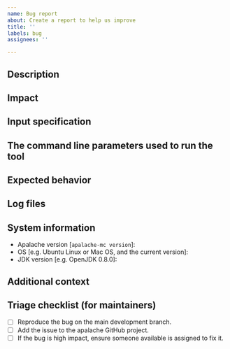 ```yaml
---
name: Bug report
about: Create a report to help us improve
title: ''
labels: bug
assignees: ''

---
```

<!-- Thank you for filing a report! Please ensure you have filled out all -->
<!-- sections, as it help us to address the problem effectively. -->

<!-- NOTE: Please try to ensure the bug can be produced on the latest release of -->
<!-- Apalache. See https://github.com/informalsystems/apalache/releases -->

## Description

<!-- A clear and concise description of what the bug is. If you report an -->
<!-- exception with a stack trace, no bug explanation is needed. -->

## Impact

<!-- Whether this is blocking your work or whether you are able to proceed using -->
<!-- workarounds or alternative approaces. -->

## Input specification

 <!-- If it is OK to share your spec on github, please attach it (you can
      attach zip files on github).

      If possible, please provide a [MWE](https://en.wikipedia.org/wiki/Minimal_working_example),
      rather than a full-featured spec. -->

## The command line parameters used to run the tool

<!-- E.g. --init=Init --inv=Inv -->

## Expected behavior

<!-- What did you expect to see? -->

## Log files

<!-- If possible, attach of include the contents `detailed.log` and the tools
     output on the command line. -->

## System information

- Apalache version [`apalache-mc version`]:
- OS [e.g. Ubuntu Linux or Mac OS, and the current version]:
- JDK version [e.g. OpenJDK 0.8.0]:

## Additional context

<!-- Add any other context about the problem here. -->

## Triage checklist (for maintainers)

<!-- This section is for maintainers -->

- [ ] Reproduce the bug on the main development branch.
- [ ] Add the issue to the apalache GitHub project.
- [ ] If the bug is high impact, ensure someone available is assigned to fix it.

